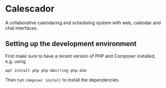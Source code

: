 # Calescador

A collaborative calendaring and scheduling system with web, calendar and chat interfaces.

## Setting up the development environment

First make sure to have a recent version of PHP and Composer installed, e.g. using

`apt install php php-mbstring php-dom`

Then run `composer install` to install the dependencies.
